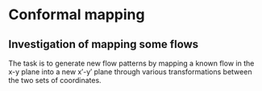 # Conformal mapping

## Investigation of mapping some flows

The task is to generate new flow patterns by mapping a known flow in the x-y plane into a new x′-y′ plane through various transformations between the two sets of coordinates.
